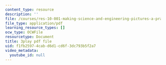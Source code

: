 ```yaml
---
content_type: resource
description: ''
file: /courses/res-10-001-making-science-and-engineering-pictures-a-practical-guide-to-presenting-your-work-spring-2016/f1fb25974cabd6d1cd6f3dc793b5f2a7_sKYY6o71iNM.pdf
file_type: application/pdf
learning_resource_types: []
ocw_type: OCWFile
resourcetype: Document
title: 3play pdf file
uid: f1fb2597-4cab-d6d1-cd6f-3dc793b5f2a7
video_metadata:
  youtube_id: null
---
```

